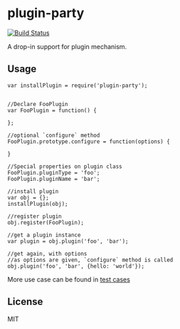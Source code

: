 # plugin-party

[![Build Status](https://travis-ci.org/RobinQu/plugin-party.svg?branch=master)](https://travis-ci.org/RobinQu/plugin-party)

A drop-in support for plugin mechanism.

## Usage

```
var installPlugin = require('plugin-party');


//Declare FooPlugin
var FooPlugin = function() {

};

//optional `configure` method
FooPlugin.prototype.configure = function(options) {

}

//Special properties on plugin class
FooPlugin.pluginType = 'foo';
FooPlugin.pluginName = 'bar';

//install plugin
var obj = {};
installPlugin(obj);

//register plugin
obj.register(FooPlugin);

//get a plugin instance
var plugin = obj.plugin('foo', 'bar');

//get again, with options
//as options are given, `configure` method is called
obj.plugin('foo', 'bar', {hello: 'world'});
```

More use case can be found in [test cases](test)

## License

MIT
